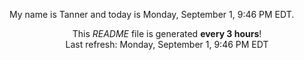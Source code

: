 My name is Tanner and today is Monday, September 1, 9:46 PM EDT.

<p align="center">This <i>README</i> file is generated <b>every 3 hours</b>!</br>Last refresh: Monday, September 1, 9:46 PM EDT<br /></p>
